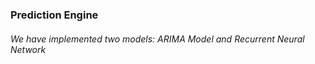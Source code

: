 ### Prediction Engine

###### We have implemented two models: ARIMA Model and Recurrent Neural Network

